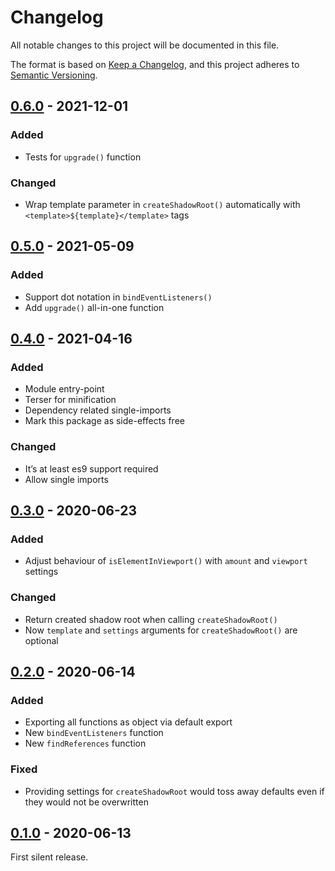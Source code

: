 # Changelog
All notable changes to this project will be documented in this file.

The format is based on [Keep a Changelog](https://keepachangelog.com/en/1.0.0/),
and this project adheres to [Semantic Versioning](https://semver.org/spec/v2.0.0.html).

## [0.6.0] - 2021-12-01
### Added
- Tests for `upgrade()` function

### Changed
- Wrap template parameter in `createShadowRoot()` automatically with `<template>${template}</template>` tags


## [0.5.0] - 2021-05-09
### Added
- Support dot notation in `bindEventListeners()`
- Add `upgrade()` all-in-one function


## [0.4.0] - 2021-04-16
### Added
- Module entry-point
- Terser for minification
- Dependency related single-imports
- Mark this package as side-effects free

### Changed
- It’s at least es9 support required
- Allow single imports


## [0.3.0] - 2020-06-23
### Added
- Adjust behaviour of `isElementInViewport()` with `amount` and `viewport` settings

### Changed
- Return created shadow root when calling `createShadowRoot()`
- Now `template` and `settings` arguments for `createShadowRoot()` are optional


## [0.2.0] - 2020-06-14
### Added
- Exporting all functions as object via default export
- New `bindEventListeners` function
- New `findReferences` function

### Fixed
- Providing settings for `createShadowRoot` would toss away defaults even if they would not be overwritten


## [0.1.0] - 2020-06-13
First silent release.

[Unreleased]: https://github.com/browserkids/dom/compare/0.6.0...HEAD
[0.6.0]: https://github.com/browserkids/dom/compare/0.5.0...0.6.0
[0.5.0]: https://github.com/browserkids/dom/compare/0.4.0...0.5.0
[0.4.0]: https://github.com/browserkids/dom/compare/0.3.0...0.4.0
[0.3.0]: https://github.com/browserkids/dom/compare/0.2.0...0.3.0
[0.2.0]: https://github.com/browserkids/dom/compare/0.1.0...0.2.0
[0.1.0]: https://github.com/browserkids/dom/releases/tag/0.1.0
